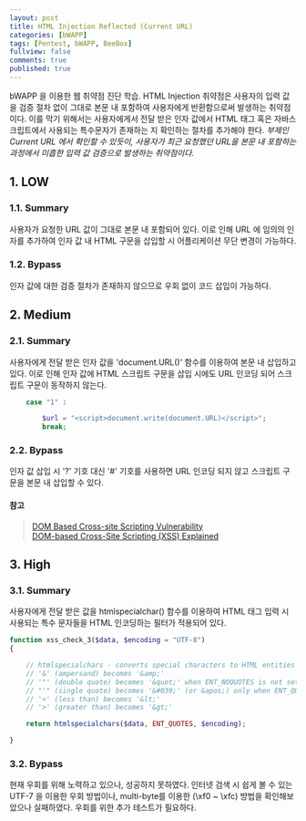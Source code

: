```yaml
---
layout: post
title: HTML Injection Reflected (Current URL)
categories: [bWAPP]
tags: [Pentest, bWAPP, BeeBox]
fullview: false
comments: true
published: true
---
```


bWAPP 을 이용한 웹 취약점 진단 학습. HTML Injection 취약점은 사용자의 입력 값을 검증 절차 없이 그대로 본문 내 포함하여 사용자에게 반환함으로써 발생하는 취약점이다. 이를 막기 위해서는 사용자에게서 전달 받은 인자 값에서 HTML 태그 혹은 자바스크립트에서 사용되는 특수문자가 존재하는 지 확인하는 절차를 추가해야 한다. *부제인 Current URL 에서 확인할 수 있듯이, 사용자가 최근 요청했던 URL을 본문 내 포함하는 과정에서 미흡한 입력 값 검증으로 발생하는 취약점이다.*

## 1. LOW

### 1.1. Summary
사용자가 요청한 URL 값이 그대로 본문 내 포함되어 있다. 이로 인해 URL 에 임의의 인자를 추가하여 인자 값 내 HTML 구문을 삽입할 시 어플리케이션 무단 변경이 가능하다.

### 1.2. Bypass
인자 값에 대한 검증 절차가 존재하지 않으므로 우회 없이 코드 삽입이 가능하다. 


## 2. Medium

### 2.1. Summary
사용자에게 전달 받은 인자 값을 'document.URL()' 함수를 이용하여 본문 내 삽입하고 있다. 이로 인해 인자 값에 HTML 스크립트 구문을 삽입 시에도 URL 인코딩 되어 스크립트 구문이 동작하지 않는다.

```php
    case "1" :

        $url = "<script>document.write(document.URL)</script>";
        break;
```

### 2.2. Bypass
인자 값 삽입 시 '?' 기호 대신 '#' 기호를 사용하면 URL 인코딩 되지 않고 스크립트 구문을 본문 내 삽입할 수 있다.

#### 참고
>[DOM Based Cross-site Scripting Vulnerability](https://www.netsparker.com/blog/web-security/dom-based-cross-site-scripting-vulnerability/)  
>[DOM-based Cross-Site Scripting (XSS) Explained](http://www.acunetix.com/blog/articles/dom-xss-explained/)  


## 3. High

### 3.1. Summary
사용자에게 전달 받은 값을 htmlspecialchar() 함수를 이용하여 HTML 태그 입력 시 사용되는 특수 문자들을 HTML 인코딩하는 필터가 적용되어 있다.

```php
function xss_check_3($data, $encoding = "UTF-8")
{

    // htmlspecialchars - converts special characters to HTML entities    
    // '&' (ampersand) becomes '&amp;' 
    // '"' (double quote) becomes '&quot;' when ENT_NOQUOTES is not set
    // "'" (single quote) becomes '&#039;' (or &apos;) only when ENT_QUOTES is set
    // '<' (less than) becomes '&lt;'
    // '>' (greater than) becomes '&gt;'  

    return htmlspecialchars($data, ENT_QUOTES, $encoding);

}
```

### 3.2. Bypass
현재 우회를 위해 노력하고 있으나, 성공하지 못하였다. 인터넷 검색 시 쉽게 볼 수 있는 UTF-7 을 이용한 우회 방법이나, multi-byte를 이용한 (\xf0 ~ \xfc) 방법을 확인해보았으나 실패하였다. 우회를 위한 추가 테스트가 필요하다.
